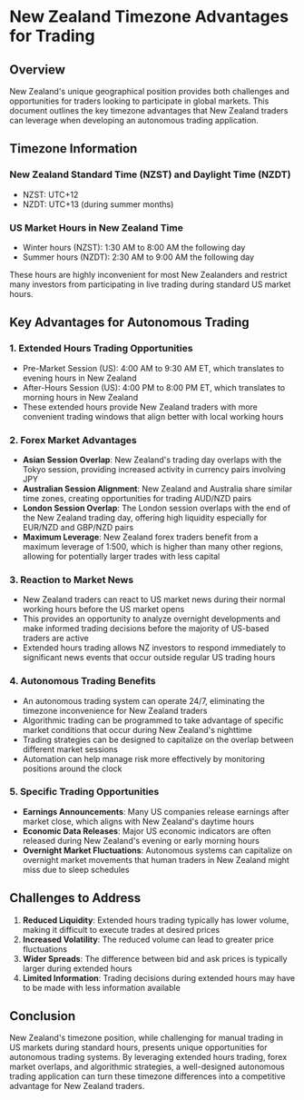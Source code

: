 # New Zealand Timezone Advantages for Trading

## Overview
New Zealand's unique geographical position provides both challenges and opportunities for traders looking to participate in global markets. This document outlines the key timezone advantages that New Zealand traders can leverage when developing an autonomous trading application.

## Timezone Information

### New Zealand Standard Time (NZST) and Daylight Time (NZDT)
- NZST: UTC+12
- NZDT: UTC+13 (during summer months)

### US Market Hours in New Zealand Time
- Winter hours (NZST): 1:30 AM to 8:00 AM the following day
- Summer hours (NZDT): 2:30 AM to 9:00 AM the following day

These hours are highly inconvenient for most New Zealanders and restrict many investors from participating in live trading during standard US market hours.

## Key Advantages for Autonomous Trading

### 1. Extended Hours Trading Opportunities
- Pre-Market Session (US): 4:00 AM to 9:30 AM ET, which translates to evening hours in New Zealand
- After-Hours Session (US): 4:00 PM to 8:00 PM ET, which translates to morning hours in New Zealand
- These extended hours provide New Zealand traders with more convenient trading windows that align better with local working hours

### 2. Forex Market Advantages
- **Asian Session Overlap**: New Zealand's trading day overlaps with the Tokyo session, providing increased activity in currency pairs involving JPY
- **Australian Session Alignment**: New Zealand and Australia share similar time zones, creating opportunities for trading AUD/NZD pairs
- **London Session Overlap**: The London session overlaps with the end of the New Zealand trading day, offering high liquidity especially for EUR/NZD and GBP/NZD pairs
- **Maximum Leverage**: New Zealand forex traders benefit from a maximum leverage of 1:500, which is higher than many other regions, allowing for potentially larger trades with less capital

### 3. Reaction to Market News
- New Zealand traders can react to US market news during their normal working hours before the US market opens
- This provides an opportunity to analyze overnight developments and make informed trading decisions before the majority of US-based traders are active
- Extended hours trading allows NZ investors to respond immediately to significant news events that occur outside regular US trading hours

### 4. Autonomous Trading Benefits
- An autonomous trading system can operate 24/7, eliminating the timezone inconvenience for New Zealand traders
- Algorithmic trading can be programmed to take advantage of specific market conditions that occur during New Zealand's nighttime
- Trading strategies can be designed to capitalize on the overlap between different market sessions
- Automation can help manage risk more effectively by monitoring positions around the clock

### 5. Specific Trading Opportunities
- **Earnings Announcements**: Many US companies release earnings after market close, which aligns with New Zealand's daytime hours
- **Economic Data Releases**: Major US economic indicators are often released during New Zealand's evening or early morning hours
- **Overnight Market Fluctuations**: Autonomous systems can capitalize on overnight market movements that human traders in New Zealand might miss due to sleep schedules

## Challenges to Address

1. **Reduced Liquidity**: Extended hours trading typically has lower volume, making it difficult to execute trades at desired prices
2. **Increased Volatility**: The reduced volume can lead to greater price fluctuations
3. **Wider Spreads**: The difference between bid and ask prices is typically larger during extended hours
4. **Limited Information**: Trading decisions during extended hours may have to be made with less information available

## Conclusion

New Zealand's timezone position, while challenging for manual trading in US markets during standard hours, presents unique opportunities for autonomous trading systems. By leveraging extended hours trading, forex market overlaps, and algorithmic strategies, a well-designed autonomous trading application can turn these timezone differences into a competitive advantage for New Zealand traders.
